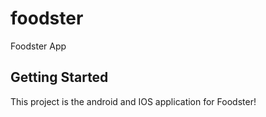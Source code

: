 # foodster

Foodster App

## Getting Started

This project is the android and IOS application for Foodster!
